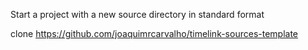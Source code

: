 Start a project with a new source directory in standard format

clone https://github.com/joaquimrcarvalho/timelink-sources-template

